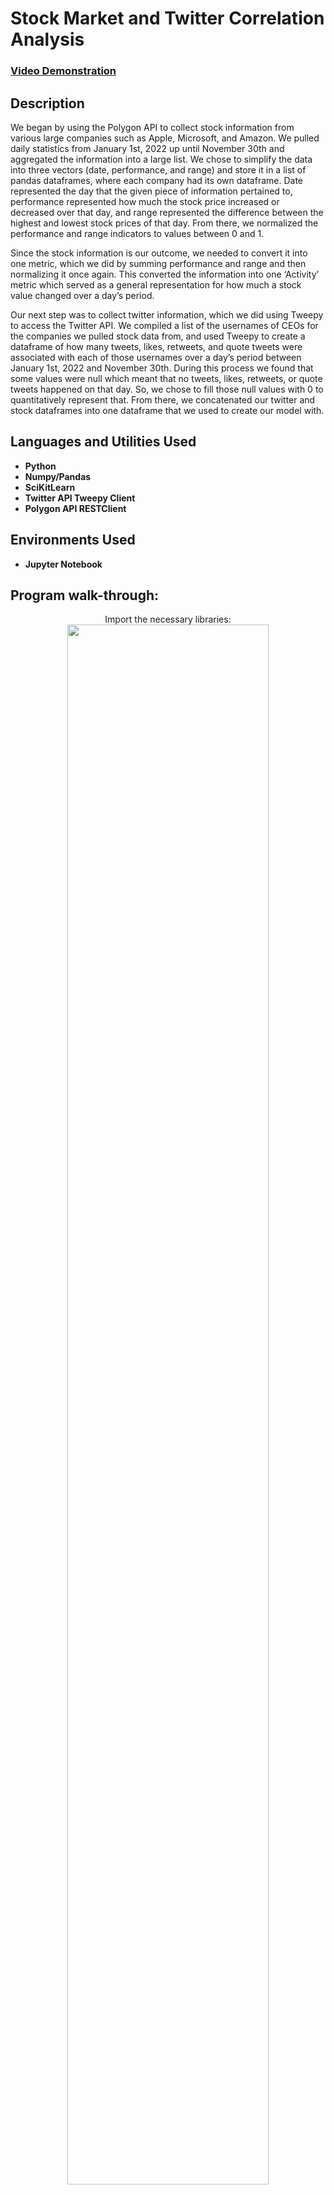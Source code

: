 <h1>Stock Market and Twitter Correlation Analysis</h1>

 ### [Video Demonstration](https://youtu.be/7eJexJVCqJo)

<h2>Description</h2>
We began by using the Polygon API to collect stock information from various large companies such as Apple, Microsoft, and Amazon.
We pulled daily statistics from January 1st, 2022 up until November 30th and aggregated the information into a large list. We chose
to simplify the data into three vectors (date, performance, and range) and store it in a list of pandas dataframes, where each
company had its own dataframe. Date represented the day that the given piece of information pertained to, performance represented
how much the stock price increased or decreased over that day, and range represented the difference between the highest and lowest
stock prices of that day. From there, we normalized the performance and range indicators to values between 0 and 1.

Since the stock information is our outcome, we needed to convert it into one metric, which we did by summing performance and range
and then normalizing it once again. This converted the information into one ‘Activity’ metric which served as a general
representation for how much a stock value changed over a day’s period.

Our next step was to collect twitter information, which we did using Tweepy to access the Twitter API. We compiled a list of the
usernames of CEOs for the companies we pulled stock data from, and used Tweepy to create a dataframe of how many tweets, likes,
retweets, and quote tweets were associated with each of those usernames over a day’s period between January 1st, 2022 and November
30th. During this process we found that some values were null which meant that no tweets, likes, retweets, or quote tweets happened
on that day. So, we chose to fill those null values with 0 to quantitatively represent that.
From there, we concatenated our twitter and stock dataframes into one dataframe that we used to create our model with. 
<br />

<h2>Languages and Utilities Used</h2>

- <b>Python</b> 
- <b>Numpy/Pandas</b> 
- <b>SciKitLearn</b>
- <b>Twitter API Tweepy Client</b>
- <b>Polygon API RESTClient</b>

<h2>Environments Used </h2>

- <b>Jupyter Notebook</b>

<h2>Program walk-through:</h2>

<p align="center">
Import the necessary libraries: <br/>
<img src="https://imgur.com/Pxgi08u.png" height="80%" width="80%"/>
<br />
<br />
Set up the Polygon API Client:  <br/>
<img src="https://imgur.com/7ZJUEPw.png" height="80%" width="80%"/>
<br />
<br />
Collect data from Polygon: <br/>
<img src="https://imgur.com/3usO9r8.png" height="80%" width="80%"/>
<br />
<br />
Set up the Twitter API Tweepy Client:  <br/>
<img src="https://imgur.com/ymauZ62.png" height="80%" width="80%"/>
<br />
<br />
Collect data from Twitter:  <br/>
<img src="https://imgur.com/kmIwqQN.png" height="80%" width="80%"/>
<br />
<img src="https://imgur.com/MlfeJ0c.png" height="80%" width="80%"/>
<br />
<br />
Build a Random Forest Regressor model:  <br/>
<img src="https://imgur.com/SNejO7I.png" height="80%" width="80%"/>
<br />
<br />
Build a Support Vector Machine Regression model:  <br/>
<img src="https://imgur.com/U41qDis.png" height="80%" width="80%"/>
<br />
<br />
Build a Linear Regression model:  <br/>
<img src="https://imgur.com/CkaKasL.png" height="80%" width="80%"/>
</p>

<!--
 ```diff
- text in red
+ text in green
! text in orange
# text in gray
@@ text in purple (and bold)@@
```
--!>
